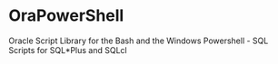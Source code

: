 # OraPowerShell
Oracle Script Library for the Bash and the Windows Powershell - SQL Scripts for SQL*Plus and SQLcl
